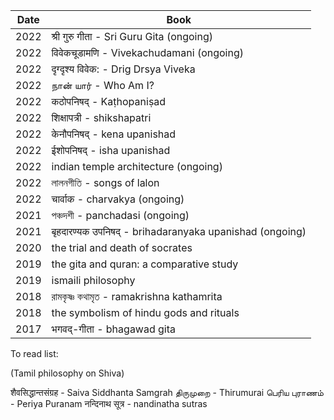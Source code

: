 | Date  | Book |
| ------------- | ------------- |
| 2022  | श्री गुरु गीता - Sri Guru Gita (ongoing) |
| 2022  | विवेकचूडामणि - Vivekachudamani (ongoing) |
| 2022  | दृग्दृश्य विवेक: - Drig Drsya Viveka |
| 2022  | நான் யார் - Who Am I? |
| 2022  | कठोपनिषद् - Kaṭhopaniṣad |  
| 2022  | शिक्षापत्री - shikshapatri |
| 2022  | केनौपनिषद् - kena upanishad |
| 2022  | ईशोपनिषद् - isha upanishad |
| 2022  | indian temple architecture (ongoing) |
| 2022  | লালনগীতি - songs of lalon |
| 2022  | चार्वाक - charvakya (ongoing) |
| 2021  | পঞ্চদশী - panchadasi (ongoing) |
| 2021  | बृहदारण्यक उपनिषद् - brihadaranyaka upanishad (ongoing) |
| 2020  | the trial and death of socrates |
| 2019  | the gita and quran: a comparative study
| 2019  | ismaili philosophy |
| 2018  | রামকৃষ্ণ কথামৃত - ramakrishna kathamrita |
| 2018  | the symbolism of hindu gods and rituals| 
| 2017  | भगवद्-गीता - bhagawad gita  |


To read list:

(Tamil philosophy on Shiva)

शैवसिद्धान्तसंग्रह - Saiva Siddhanta Samgrah
திருமுறை - Thirumurai 
பெரிய‌ புராண‌ம் - Periya Puranam
नन्दिनाथ सूत्र - nandinatha sutras













 


